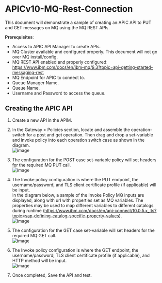 # APICv10-MQ-Rest-Connection  

This document will demonstrate a sample of creating an APIC API to PUT and GET messages on MQ using the MQ REST APIs.  

**Prerequisites**:  
- Access to APIC API Manager to create APIs.  
- MQ Cluster available and configured properly. This document will not go over MQ install/config.  
- MQ REST API enabled and properly configured: https://www.ibm.com/docs/en/ibm-mq/9.3?topic=api-getting-started-messaging-rest  
- MQ Endpoint for APIC to connect to.  
- Queue Manager Name.  
- Queue Name.  
- Username and Password to access the queue.  

## Creating the APIC API  
1. Create a new API in the APIM.  

2. In the Gateway > Policies section, locate and assemble the operation-switch for a post and get operation. Then drag and drop a set-variable and invoke policy into each operation switch case as shown in the diagram.  
![image](https://github.com/ibmArtifacts/APICv10-MQ-Rest-Connection/assets/66093865/ffc3c1df-0bbf-42f3-9d9c-0c85b0ea1f82)  

3. The configuration for the POST case set-variable policy will set headers for the required MQ PUT call.  
![image](https://github.com/ibmArtifacts/APICv10-MQ-Rest-Connection/assets/66093865/b4417726-16f2-4413-810d-52cff224a908)  

4. The Invoke policy configuration is where the PUT endpoint, the username/password, and TLS client certificate profile (if applicable) will be input.  
In the diagram below, a sample of the Invoke Policy MQ inputs are displayed, along with url with properties set as MQ variables. The properties may be used to map different variables to different catalogs during runtime (https://www.ibm.com/docs/en/api-connect/10.0.5.x_lts?topic=sap-defining-catalog-specific-property-values).  
![image](https://github.com/ibmArtifacts/APICv10-MQ-Rest-Connection/assets/66093865/75b56870-87f0-4f45-ad2f-a8de0e1e2ea5)  

5. The configuration for the GET case set-variable will set headers for the required MQ GET call.  
![image](https://github.com/ibmArtifacts/APICv10-MQ-Rest-Connection/assets/66093865/4a6e328b-ed97-43ec-94d4-07a4701a40fe)  

6. The Invoke policy configuration is where the GET endpoint, the username/password, TLS client certificate profile (if applicable), and HTTP method will be input.  
![image](https://github.com/ibmArtifacts/APICv10-MQ-Rest-Connection/assets/66093865/80f9544e-3d2f-439e-b60b-bafffb0dfccf)  

7. Once completed, Save the API and test.  

